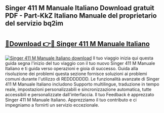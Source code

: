 ## Singer 411 M Manuale Italiano Download gratuit PDF - Part-KkZ Italiano Manuale del proprietario del servizio bq2im

# <h2><a href="http://dfbph2.blite.top/?on=Singer+411+M+Manuale+Italiano">🔗Download 👉🔴 Singer 411 M Manuale Italiano</a></h2>

[![Singer 411 M Manuale Italiano download](https://i.imgur.com/lujVjoI.png)](http://dfbph2.blite.top/?on=Singer+411+M+Manuale+Italiano)
Il tuo viaggio inizia qui questa guida segna l'inizio del tuo viaggio con il tuo nuovo Singer 411 M Manuale Italiano e ti guida verso operazioni e gioia di successo. Guida alla risoluzione dei problemi questa sezione fornisce soluzioni ai problemi comuni durante l'utilizzo di REDDDDDDD. Le funzionalità avanzate di Singer 411 M Manuale Italiano includono Supporto multilingue, traduzione in tempo reale, impostazioni personalizzabili e sincronizzazione automatica, tutte accessibili e personalizzate dall'interfaccia. Il tuo Feedback è apprezzato Singer 411 M Manuale Italiano. Apprezziamo il tuo contributo e ci impegniamo a fornirti un servizio eccezionale.
